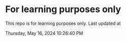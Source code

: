 # For learning purposes only
This repo is for learning purposes only.
Last updated at

Thursday, May 16, 2024 10:26:40 PM

